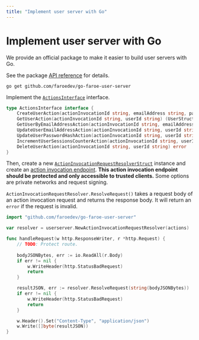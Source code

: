 ```yaml
---
title: "Implement user server with Go"
---
```


# Implement user server with Go

We provide an official package to make it easier to build user servers with Go.

See the package [API reference](https://pkg.go.dev/github.com/faroedev/go-user-server) for details.

```
go get github.com/faroedev/go-faroe-user-server
```

Implement the [`ActionsInterface`](https://pkg.go.dev/github.com/faroedev/go-user-server#ActionsInterface) interface.

```go
type ActionsInterface interface {
	CreateUserAction(actionInvocationId string, emailAddress string, passwordHash []byte, passwordHashAlgorithmId string, passwordSalt []byte) (UserStruct, error)
	GetUserAction(actionInvocationId string, userId string) (UserStruct, error)
	GetUserByEmailAddressAction(actionInvocationId string, emailAddress string) (UserStruct, error)
	UpdateUserEmailAddressAction(actionInvocationId string, userId string, emailAddress string, userEmailAddressCounter int32) error
	UpdateUserPasswordHashAction(actionInvocationId string, userId string, passwordHash []byte, passwordHashAlgorithmId string, passwordSalt []byte, userPasswordHashCounter int32) error
	IncrementUserSessionsCounterAction(actionInvocationId string, userId string, userSessionsCounter int32) error
	DeleteUserAction(actionInvocationId string, userId string) error
}
```

Then, create a new [`ActionInvocationRequestResolverStruct`](https://pkg.go.dev/github.com/faroedev/go-user-server#ActionInvocationRequestResolverStruct) instance and create an [action invocation endpoint](/references/action-invocation-endpoint). **This action invocation endpoint should be protected and only accessible to trusted clients.** Some options are private networks and request signing.

`ActionInvocationRequestResolver.ResolveRequest()` takes a request body of an action invocation request and returns the response body. It will return an `error` if the request is invalid.

```go
import "github.com/faroedev/go-faroe-user-server"

var resolver = userserver.NewActionInvocationRequestResolver(actions)

func handleRequest(w http.ResponseWriter, r *http.Request) {
    // TODO: Protect route.
    
    bodyJSONBytes, err := io.ReadAll(r.Body)
    if err != nil {
        w.WriteHeader(http.StatusBadRequest)
        return
    }

    resultJSON, err := resolver.ResolveRequest(string(bodyJSONBytes))
    if err != nil {
        w.WriteHeader(http.StatusBadRequest)
        return
    }

    w.Header().Set("Content-Type", "application/json")
    w.Write([]byte(resultJSON))
}
```
